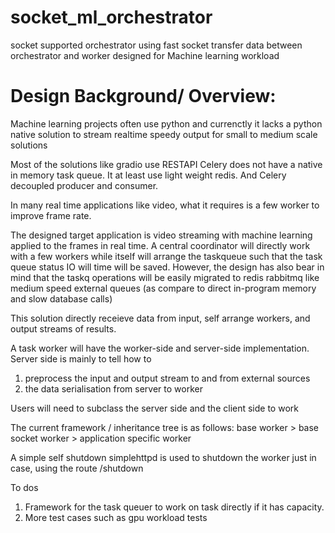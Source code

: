 # socket_ml_orchestrator
socket supported orchestrator using fast socket transfer data between orchestrator and worker designed for Machine learning workload

# Design Background/ Overview: 
Machine learning projects often use python and currenctly it lacks a python native solution to stream realtime speedy output for small to medium scale solutions

Most of the solutions like gradio use RESTAPI
Celery does not have a native in memory task queue. It at least use light weight redis.
And Celery decoupled producer and consumer.

In many real time applications like video, what it requires is a few worker to improve frame rate.

The designed target application is video streaming with machine learning applied to the frames in real time. A central coordinator will directly work with a few workers while itself will arrange the taskqueue
such that the task queue status IO will time will be saved. However, the design has also bear in mind that the taskq operations will be easily migrated to redis rabbitmq like medium speed external queues (as compare to direct in-program memory and slow database calls)

This solution directly receieve data from input, self arrange workers, and output streams of results.


A task worker will have the worker-side and server-side implementation. Server side is mainly to tell how to 
 1. preprocess the input and output stream to and from external sources
 2. the data serialisation from server to worker

Users will need to subclass the server side and the client side to work

The current framework / inheritance tree is as follows:
 base worker > base socket worker > application specific worker

A simple self shutdown simplehttpd is used to shutdown the worker just in case, using the route /shutdown

To dos  
 1. Framework for the task queuer to work on task directly if it has capacity.
 2. More test cases such as gpu workload tests
